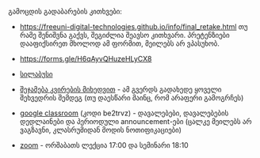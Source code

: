 გამოცდის გადაბარების კითხვები:
- <https://freeuni-digital-technologies.github.io/info/final_retake.html>
თუ რამე შენიშვნა გაქვს, შეგიძლია შეავსო კითხვარი. პრეტენზიები დააფიქსირეთ მხოლოდ ამ ფორმით, მეილებს არ ვპასუხობ.
- <https://forms.gle/H6qAyvQHuzeHLyCX8>



- [სილაბუსი](/syllabus.pdf)
- [შეჯამება კვირების მიხედვით](/review) - ამ გვერდს გადახედე ყოველი შეხვედრის შემდეგ (თუ დაესწარი მაინც, რომ არაფერი გამოგრჩეს)
- [google classroom](https://classroom.google.com/c/Mzk5NzYzODYyMjQz?cjc=be2trvz) (კოდი be2trvz) - დავალებები, დავალებების დედლაინები და პერიოდული announcement-ები (ცალკე მეილებს არ ვაგზავნი, კლასრუმიდან მოდის ნოთიფიკაციები)
- [zoom](https://zoom.us/j/7061620154) - ორშაბათს ლექცია 17:00 და სემინარი 18:10

